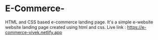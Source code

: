 # E-Commerce-
HTML and CSS based e-commerce landing page.
It's a simple e-website website landing page created using html and css.
Live link : https://e-commerce-vivek.netlify.app
